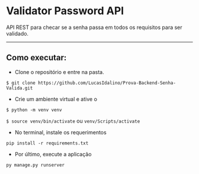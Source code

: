 # Validator Password API

API REST para checar se a senha passa em todos os requisitos para ser validado.

-----------

## Como executar:

 - Clone o repositório e entre na pasta.
 
`$ git clone https://github.com/LucasIdalino/Prova-Backend-Senha-Valida.git`

  - Crie um ambiente virtual e ative o
  
`$ python -m venv venv`

`$ source venv/bin/activate` ou `venv/Scripts/activate`

  - No terminal, instale os requerimentos
  
`pip install -r requirements.txt`

  - Por último, execute a aplicação
  
`py manage.py runserver`

